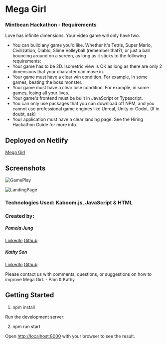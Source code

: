 # Mega Girl

### Mintbean Hackathon - Requirements

Love has infinite dimensions. Your video game will only have two.

- You can build any game you'd like. Whether it's Tetris, Super Mario, Civilization, Diablo, Slime Volleyball (remember that?), or just a ball bouncing around on a screen, as long as it sticks to the following requirements:
- Your game has to be 2D. Isometric view is OK as long as there are only 2 dimensions that your character can move in.
- Your game must have a clear win condition. For example, in some games, beating the boss monster.
- Your game must have a clear lose condition. For example, in some games, losing all your lives.
- Your game's frontend must be built in JavaScript or Typescript.
- You can only use packages that you can download off NPM, and you cannot use professional game engines like Unreal, Unity or Godot. (If in doubt, ask)
- Your application must have a clear landing page. See the Hiring Hackathon Guide for more info.

## Deployed on Netlify

[Mega Girl](https://mega-girl.netlify.app)

## Screenshots

![GamePlay](megaGirl/public/gamePlay.png?raw=true)

![LandingPage](megaGirl/public/landingPage.png?raw=true)

### Technologies Used: Kaboom.js, JavaScript & HTML

### Created by:

##### Pamela Jung

[LinkedIn](https://www.linkedin.com/in/pamjung/) [Github](https://github.com/pamify)

##### Kathy Son

[LinkedIn](https://www.linkedin.com/in/kathy-son/) [Github](https://github.com/kson1128)

Please contact us with comments, questions, or suggestions on how to improve Mega Girl. - Pam & Kathy

## Getting Started

1. npm install

Run the development server:

2. npm run start

Open [http://localhost:8000](http://localhost:8000) with your browser to see the result.
